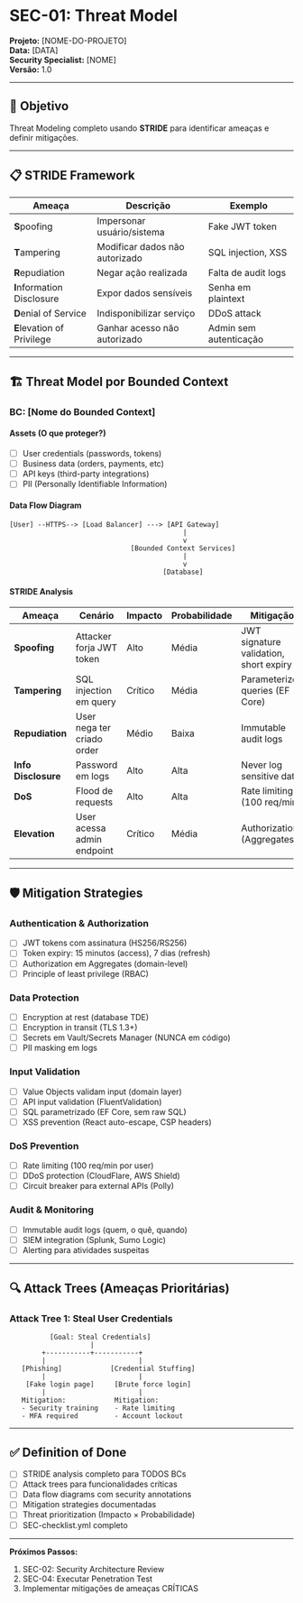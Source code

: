 <!--
MARKDOWN FORMATTING:
- Use 2 spaces at end of line for compact line breaks (metadata)  
- Use blank lines between sections for readability (content)  
- Validate in Markdown preview before committing  
-->

# SEC-01: Threat Model

**Projeto:** [NOME-DO-PROJETO]  
**Data:** [DATA]  
**Security Specialist:** [NOME]  
**Versão:** 1.0  

---

## 🎯 Objetivo

Threat Modeling completo usando **STRIDE** para identificar ameaças e definir mitigações.

---

## 📋 STRIDE Framework

| Ameaça | Descrição | Exemplo |
|--------|-----------|---------|
| **S**poofing | Impersonar usuário/sistema | Fake JWT token |
| **T**ampering | Modificar dados não autorizado | SQL injection, XSS |
| **R**epudiation | Negar ação realizada | Falta de audit logs |
| **I**nformation Disclosure | Expor dados sensíveis | Senha em plaintext |
| **D**enial of Service | Indisponibilizar serviço | DDoS attack |
| **E**levation of Privilege | Ganhar acesso não autorizado | Admin sem autenticação |

---

## 🏗️ Threat Model por Bounded Context

### BC: [Nome do Bounded Context]

#### Assets (O que proteger?)
- [ ] User credentials (passwords, tokens)  
- [ ] Business data (orders, payments, etc)  
- [ ] API keys (third-party integrations)  
- [ ] PII (Personally Identifiable Information)  

#### Data Flow Diagram

```
[User] --HTTPS--> [Load Balancer] ---> [API Gateway]
                                           |
                                           v
                              [Bounded Context Services]
                                           |
                                           v
                                      [Database]
```

#### STRIDE Analysis

| Ameaça | Cenário | Impacto | Probabilidade | Mitigação |
|--------|---------|---------|---------------|-----------|
| **Spoofing** | Attacker forja JWT token | Alto | Média | JWT signature validation, short expiry |
| **Tampering** | SQL injection em query | Crítico | Média | Parameterized queries (EF Core) |
| **Repudiation** | User nega ter criado order | Médio | Baixa | Immutable audit logs |
| **Info Disclosure** | Password em logs | Alto | Alta | Never log sensitive data |
| **DoS** | Flood de requests | Alto | Alta | Rate limiting (100 req/min) |
| **Elevation** | User acessa admin endpoint | Crítico | Média | Authorization (Aggregates) |

---

## 🛡️ Mitigation Strategies

### Authentication & Authorization
- [ ] JWT tokens com assinatura (HS256/RS256)  
- [ ] Token expiry: 15 minutos (access), 7 dias (refresh)  
- [ ] Authorization em Aggregates (domain-level)  
- [ ] Principle of least privilege (RBAC)  

### Data Protection
- [ ] Encryption at rest (database TDE)  
- [ ] Encryption in transit (TLS 1.3+)  
- [ ] Secrets em Vault/Secrets Manager (NUNCA em código)  
- [ ] PII masking em logs  

### Input Validation
- [ ] Value Objects validam input (domain layer)  
- [ ] API input validation (FluentValidation)  
- [ ] SQL parametrizado (EF Core, sem raw SQL)  
- [ ] XSS prevention (React auto-escape, CSP headers)  

### DoS Prevention
- [ ] Rate limiting (100 req/min por user)  
- [ ] DDoS protection (CloudFlare, AWS Shield)  
- [ ] Circuit breaker para external APIs (Polly)  

### Audit & Monitoring
- [ ] Immutable audit logs (quem, o quê, quando)  
- [ ] SIEM integration (Splunk, Sumo Logic)  
- [ ] Alerting para atividades suspeitas  

---

## 🔍 Attack Trees (Ameaças Prioritárias)

### Attack Tree 1: Steal User Credentials

```
          [Goal: Steal Credentials]
                    |
        +-----------+-----------+
        |                       |
   [Phishing]            [Credential Stuffing]
        |                       |
    [Fake login page]     [Brute force login]
        |                       |
   Mitigation:            Mitigation:
   - Security training    - Rate limiting  
   - MFA required         - Account lockout  
```

---

## ✅ Definition of Done

- [ ] STRIDE analysis completo para TODOS BCs  
- [ ] Attack trees para funcionalidades críticas  
- [ ] Data flow diagrams com security annotations  
- [ ] Mitigation strategies documentadas  
- [ ] Threat prioritization (Impacto × Probabilidade)  
- [ ] SEC-checklist.yml completo  

---

**Próximos Passos:**  
1. SEC-02: Security Architecture Review
2. SEC-04: Executar Penetration Test
3. Implementar mitigações de ameaças CRÍTICAS
